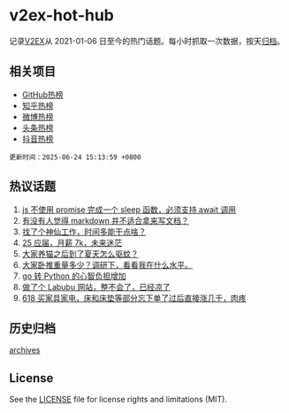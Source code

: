 # v2ex-hot-hub

 记录[V2EX](https://www.v2ex.com/)从 2021-01-06 日至今的热门话题。每小时抓取一次数据，按天[归档](archives)。
 
 ## 相关项目

- [GitHub热榜](https://github.com/lonnyzhang423/github-hot-hub)
- [知乎热榜](https://github.com/lonnyzhang423/zhihu-hot-hub)
- [微博热榜](https://github.com/lonnyzhang423/weibo-hot-hub)
- [头条热榜](https://github.com/lonnyzhang423/toutiao-hot-hub)
- [抖音热榜](https://github.com/lonnyzhang423/douyin-hot-hub)


 `更新时间：2025-06-24 15:13:59 +0800`

## 热议话题

1. [js 不使用 promise 完成一个 sleep 函数，必须支持 await 调用](https://www.v2ex.com/t/1140531)
1. [有没有人觉得 markdown 并不适合拿来写文档？](https://www.v2ex.com/t/1140628)
1. [找了个神仙工作，时间多能干点啥？](https://www.v2ex.com/t/1140565)
1. [25 应届，月薪 7k，未来迷茫](https://www.v2ex.com/t/1140656)
1. [大家养猫之后到了夏天怎么驱蚊？](https://www.v2ex.com/t/1140594)
1. [大家卧推重量多少？调研下，看看我在什么水平。](https://www.v2ex.com/t/1140609)
1. [go 转 Python 的心智负担增加](https://www.v2ex.com/t/1140619)
1. [做了个 Labubu 网站，整不会了，已经凉了](https://www.v2ex.com/t/1140560)
1. [618 买家具家电，床和床垫等部分忘下单了过后直接涨几千，肉疼](https://www.v2ex.com/t/1140566)

## 历史归档

[archives](archives)

## License

See the [LICENSE](LICENSE) file for license rights and limitations (MIT).

